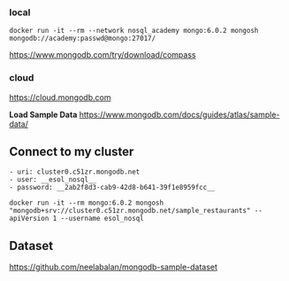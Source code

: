 ### local
```
docker run -it --rm --network nosql_academy mongo:6.0.2 mongosh mongodb://academy:passwd@mongo:27017/
```

https://www.mongodb.com/try/download/compass


### cloud
https://cloud.mongodb.com

**Load Sample Data**
https://www.mongodb.com/docs/guides/atlas/sample-data/

## Connect to my cluster 
    - uri: cluster0.c51zr.mongodb.net
    - user: __esol_nosql__
    - password: __2ab2f8d3-cab9-42d8-b641-39f1e8959fcc__

```
docker run -it --rm mongo:6.0.2 mongosh "mongodb+srv://cluster0.c51zr.mongodb.net/sample_restaurants" --apiVersion 1 --username esol_nosql
```

## Dataset
https://github.com/neelabalan/mongodb-sample-dataset